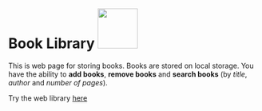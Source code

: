 # Book Library <img width="80px" src="https://www.nicepng.com/png/full/845-8453003_free-png-download-book-outline-png-images-background.png">

This is web page for storing books. Books are stored on local storage. You have the ability to __add books__, __remove books__ and __search books__ (by *title*, *author* and *number of pages*).

Try the web library [here](https://janko12345.github.io/Library/)